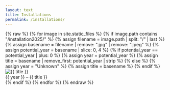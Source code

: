 ```yaml
---
layout: text
title: Installations
permalink: /installations/
---
```


<div class="image-container">
  {% raw %}
  {% for image in site.static_files %}
    {% if image.path contains "/installation2025/" %}
      {% assign filename = image.path | split: "/" | last %}
      {% assign basename = filename | remove: ".jpg" | remove: ".jpeg" %}
      {% assign potential_year = basename | slice: 0, 4 %}
      {% if potential_year == potential_year | plus: 0 %}
        {% assign year = potential_year %}
        {% assign title = basename | remove_first: potential_year | strip %}
      {% else %}
        {% assign year = "Unknown" %}
        {% assign title = basename %}
      {% endif %}
      <div class="image-item">
        <img src="{{ site.baseurl }}{{ image.path }}" alt="{{ title }}">
        <div class="caption">
          <span class="year">{{ year }}</span> – <span class="title">{{ title }}</span>
        </div>
      </div>
    {% endif %}
  {% endfor %}
  {% endraw %}
</div>
